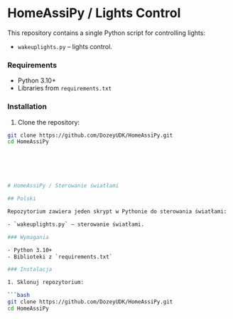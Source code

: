 # HomeAssiPy / Lights Control

This repository contains a single Python script for controlling lights:

- `wakeuplights.py` – lights control.

### Requirements

- Python 3.10+  
- Libraries from `requirements.txt`

### Installation

1. Clone the repository:

```bash
git clone https://github.com/DozeyUDK/HomeAssiPy.git
cd HomeAssiPy






# HomeAssiPy / Sterowanie światłami

## Polski

Repozytorium zawiera jeden skrypt w Pythonie do sterowania światłami:

- `wakeuplights.py` – sterowanie światłami.

### Wymagania

- Python 3.10+  
- Biblioteki z `requirements.txt`

### Instalacja

1. Sklonuj repozytorium:

```bash
git clone https://github.com/DozeyUDK/HomeAssiPy.git
cd HomeAssiPy
